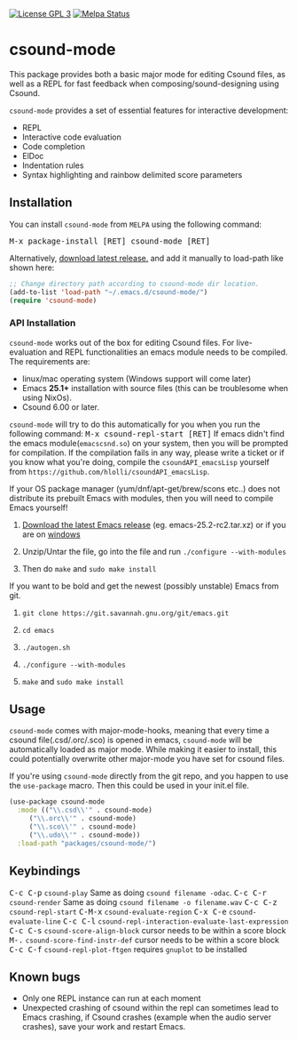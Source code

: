 [![License GPL 3][badge-license]][copying]
[![Melpa Status](http://melpa.milkbox.net/packages/csound-mode-badge.svg)](http://melpa.milkbox.net/#/csound-mode)


# csound-mode
This package provides both a basic major mode for editing Csound files,
as well as a REPL for fast feedback when composing/sound-designing using Csound.

`csound-mode` provides a set of essential features for interactive development:
* REPL
* Interactive code evaluation
* Code completion
* ElDoc
* Indentation rules
* Syntax highlighting and rainbow delimited score parameters

## Installation

You can install `csound-mode` from `MELPA` using the following command:

<kbd>M-x package-install [RET] csound-mode [RET]</kbd>

Alternatively, [download latest release.](https://github.com/hlolli/csound-mode/releases/download/v0.1.2/csound-mode-0.1.2.zip)
and add it manually to load-path like shown here:

```el
;; Change directory path according to csound-mode dir location.
(add-to-list 'load-path "~/.emacs.d/csound-mode/")
(require 'csound-mode)
```

### API Installation

`csound-mode` works out of the box for editing Csound files.
For live-evaluation and REPL functionalities an emacs module needs to be compiled. 
The requirements are:
* linux/mac operating system (Windows support will come later)
* Emacs **25.1+** installation with source files (this can be troublesome when using NixOs).
* Csound 6.00 or later.

`csound-mode` will try to do this automatically for you when you run the following command:
<kbd>M-x csound-repl-start [RET]</kbd>
If emacs didn't find the emacs module(`emacscsnd.so`) on your system, then you will be prompted for compilation.
If the compilation fails in any way, please write a ticket or if you know what you're doing, compile the `csoundAPI_emacsLisp` yourself from `https://github.com/hlolli/csoundAPI_emacsLisp`.

If your OS package manager (yum/dnf/apt-get/brew/scons etc..) does not distribute its prebuilt Emacs with modules,
then you will need to compile Emacs yourself!
1. [Download the latest Emacs release](http://alpha.gnu.org/gnu/emacs/pretest/) (eg. emacs-25.2-rc2.tar.xz) or if you are on [windows](http://alpha.gnu.org/gnu/emacs/pretest/windows/)

2. Unzip/Untar the file, go into the file and run `./configure --with-modules`

3. Then do `make` and `sudo make install`

If you want to be bold and get the newest (possibly unstable) Emacs from git.

1. `git clone https://git.savannah.gnu.org/git/emacs.git`

2. `cd emacs`

3. `./autogen.sh`

4. `./configure --with-modules`

5. `make` and `sudo make install`

## Usage

`csound-mode` comes with major-mode-hooks, meaning that every time a csound file(.csd/.orc/.sco) is opened in emacs, `csound-mode` will be automatically loaded as major mode. While making it easier to install, this could potentially overwrite other major-mode you have set for csound files.

If you're using `csound-mode` directly from the git repo, and you happen to use the `use-package` macro. Then this could be used in your init.el file.

```Clojure
(use-package csound-mode
  :mode (("\\.csd\\'" . csound-mode)
  	 ("\\.orc\\'" . csound-mode)
  	 ("\\.sco\\'" . csound-mode)
  	 ("\\.udo\\'" . csound-mode))
  :load-path "packages/csound-mode/")
```

## Keybindings
<kbd>C-c C-p</kbd> `csound-play` Same as doing `csound filename -odac`.
<kbd>C-c C-r</kbd> `csound-render` Same as doing `csound filename -o filename.wav`
<kbd>C-c C-z</kbd> `csound-repl-start`
<kbd>C-M-x</kbd> `csound-evaluate-region`
<kbd>C-x C-e</kbd> `csound-evaluate-line`
<kbd>C-c C-l</kbd> `csound-repl-interaction-evaluate-last-expression`
<kbd>C-c C-s</kbd> `csound-score-align-block` cursor needs to be within a score block
<kbd>M-.</kbd> `csound-score-find-instr-def` cursor needs to be within a score block
<kbd>C-c C-f</kbd> `csound-repl-plot-ftgen` requires `gnuplot` to be installed

## Known bugs
* Only one REPL instance can run at each moment
* Unexpected crashing of csound within the repl can sometimes lead to Emacs crashing, if Csound crashes (example when the audio server crashes), save your work and restart Emacs.


[badge-license]: https://img.shields.io/badge/license-GPL_3-green.svg
[COPYING]: http://www.gnu.org/copyleft/gpl.html
